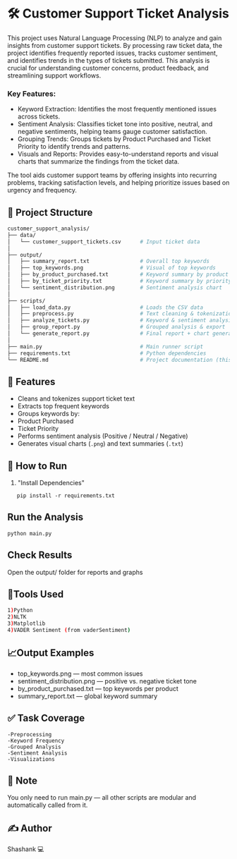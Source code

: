 # 🛠️ Customer Support Ticket Analysis

This project uses Natural Language Processing (NLP) to analyze and gain insights from customer support tickets. By processing raw ticket data, the project identifies frequently reported issues, tracks customer sentiment, and identifies trends in the types of tickets submitted. This analysis is crucial for understanding customer concerns, product feedback, and streamlining support workflows.

### Key Features:
- Keyword Extraction: Identifies the most frequently mentioned issues across tickets.
- Sentiment Analysis: Classifies ticket tone into positive, neutral, and negative sentiments, helping teams gauge customer satisfaction.
- Grouping Trends: Groups tickets by Product Purchased and Ticket Priority to identify trends and patterns.
- Visuals and Reports: Provides easy-to-understand reports and visual charts that summarize the findings from the ticket data.
  
The tool aids customer support teams by offering insights into recurring problems, tracking satisfaction levels, and helping prioritize issues based on urgency and frequency.



## 📌 Project Structure
```bash
customer_support_analysis/
├── data/
│   └── customer_support_tickets.csv      # Input ticket data
│
├── output/
│   ├── summary_report.txt                # Overall top keywords
│   ├── top_keywords.png                  # Visual of top keywords
│   ├── by_product_purchased.txt          # Keyword summary by product
│   ├── by_ticket_priority.txt            # Keyword summary by priority
│   └── sentiment_distribution.png        # Sentiment analysis chart
│
├── scripts/
│   ├── load_data.py                      # Loads the CSV data
│   ├── preprocess.py                     # Text cleaning & tokenization
│   ├── analyze_tickets.py                # Keyword & sentiment analysis
│   ├── group_report.py                   # Grouped analysis & export
│   └── generate_report.py                # Final report + chart generation
│
├── main.py                               # Main runner script
├── requirements.txt                      # Python dependencies
└── README.md                             # Project documentation (this file)
```

## 🧪 Features

- Cleans and tokenizes support ticket text
- Extracts top frequent keywords
- Groups keywords by:
- Product Purchased 
- Ticket Priority
- Performs sentiment analysis (Positive / Neutral / Negative)
- Generates visual charts (`.png`) and text summaries (`.txt`)

## 🚀 How to Run

1. "Install Dependencies"
```
   pip install -r requirements.txt
```
## Run the Analysis
```
python main.py
```
## Check Results

Open the output/ folder for reports and graphs

## 🧠Tools Used
```bash
1)Python
2)NLTK
3)Matplotlib
4)VADER Sentiment (from vaderSentiment)
```
## 📈Output Examples

- top_keywords.png — most common issues
- sentiment_distribution.png — positive vs. negative ticket tone
- by_product_purchased.txt — top keywords per product
- summary_report.txt — global keyword summary

## ✅ Task Coverage
```
-Preprocessing
-Keyword Frequency
-Grouped Analysis
-Sentiment Analysis
-Visualizations
```
## 📌 Note

You only need to run main.py — all other scripts are modular and automatically called from it.

## ✍️ Author
Shashank 💻
